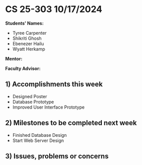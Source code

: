 # CS 25-303 10/17/2024
**Students' Names:**
- Tyree Carpenter
- Shikriti Ghosh
- Ebenezer Hailu
- Wyatt Herkamp

**Mentor:**

**Faculty Advisor:**

## 1) Accomplishments this week ##
   - Designed Poster
   - Database Prototype
   - Improved User Interface Prototype

## 2) Milestones to be completed next week ##
   - Finished Database Design
   - Start Web Server Design

## 3) Issues, problems or concerns ##




